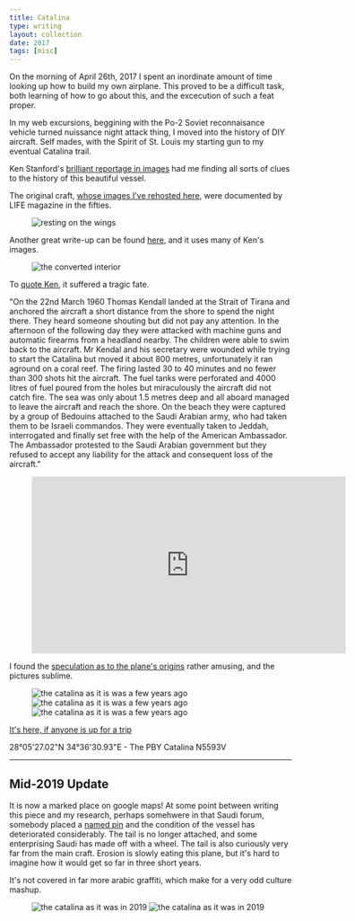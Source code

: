 ```yaml
---
title: Catalina
type: writing
layout: collection
date: 2017
tags: [misc]
---
```


On the morning of April 26th, 2017 I spent an inordinate amount of time looking up how to build my own airplane.
This proved to be a difficult task, both learning of how to go about this, and the excecution of such a feat proper.

In my web excursions, beggining with the Po-2 Soviet reconnaisance vehicle turned nuissance night attack thing, I moved into the history of DIY aircraft. Self mades, with the Spirit of St. Louis my starting gun to my eventual Catalina trail.

Ken Stanford's [brilliant reportage in images](https://www.flickr.com/photos/kendo1938/sets/72057594081556662/) had me finding all sorts of clues to the history of this beautiful vessel.

The original craft, [whose images I've rehosted here](https://www.pinterest.com/abbracci1/flying-yacht/), were documented by LIFE magazine in the fifties.

<figure>
	<img alt="resting on the wings" src="/assets/img/collection/catalina-0.jpg" />
</figure>

Another great write-up can be found [here](http://www.artificialowl.net/2009/07/abandoned-catalina-seaplane-50-years.html), and it uses many of Ken's images.

<figure>
	<img alt="the converted interior" src="/assets/img/collection/catalina-2.jpg" />
</figure>

To [quote Ken](http://kendo1938.bravesites.com/catalina-pby-n5593v), it suffered a tragic fate.

"On the 22nd March 1960 Thomas Kendall landed at the Strait of Tirana and anchored the aircraft a short distance from the shore to spend the night there. They heard someone shouting but did not pay any attention. In the afternoon of the following day they were attacked with machine guns and automatic firearms from a headland nearby. The children were able to swim back to the aircraft. Mr Kendal and his secretary were wounded while trying to start the Catalina but moved it about 800 metres, unfortunately it ran aground on a coral reef. The firing lasted 30 to 40 minutes and no fewer than 300 shots hit the aircraft. The fuel tanks were perforated and 4000 litres of fuel poured from the holes but miraculously the aircraft did not catch fire. The sea was only about 1.5 metres deep and all aboard managed to leave the aircraft and reach the shore. On the beach they were captured by a group of Bedouins attached to the Saudi Arabian army, who had taken them to be Israeli commandos. They were eventually taken to Jeddah, interrogated and finally set free with the help of the American Ambassador. The Ambassador protested to the Saudi Arabian government but they refused to accept any liability for the attack and consequent loss of the aircraft."

<figure>
	<div class="full-width-video">
		<iframe width="560" height="315" src="https://www.youtube.com/embed/IT1L6zmEI24" frameborder="0" allowfullscreen></iframe>
	</div>
</figure>

I found the [speculation as to the plane's origins](http://www.mekshat.com/vb/showthread.php?46312-%E3%C7-%E5%E6-%D3%D1-%C7%E1%D8%C7%C6%D1%C9-%C7%E1%E3%CD%D8%E3%C9%BF-%D4%C7%E5%CF-%C7%E1%D5%E6%D1) rather amusing, and the pictures sublime.

<figure>
	<img alt="the catalina as it is was a few years ago" src="/assets/img/collection/catalina-3.jpg" />
	<img alt="the catalina as it is was a few years ago" src="/assets/img/collection/catalina-4.jpg" />
	<img alt="the catalina as it is was a few years ago" src="/assets/img/collection/catalina-5.jpg" />
</figure>

[It's here, if anyone is up for a trip](https://www.google.com/maps/place/28%C2%B005'27.0%22N+34%C2%B036'30.9%22E/@28.0907034,34.6086504,345m/data=!3m1!1e3!4m6!3m5!1s0x0:0x0!4b1!8m2!3d28.0908389!4d34.6085917?hl=en)

28°05'27.02"N 34°36'30.93"E - The PBY Catalina N5593V


---

## Mid-2019 Update
It is now a marked place on google maps! At some point between writing this piece and my research, perhaps somehwere in that Saudi forum, somebody placed a [named pin](https://www.google.com/maps/place/Catalina+Seaplane+Wreckage/@28.0907034,34.6086504,19z/data=!4m8!1m2!3m1!2sCatalina+Seaplane+Wreckage!3m4!1s0x15acae9779777713:0x8477934a276d45da!8m2!3d28.0907712!4d34.6087092) and the condition of the vessel has deteriorated considerably. The tail is no longer attached, and some enterprising Saudi has made off with a wheel. The tail is also curiously very far from the main craft. Erosion is slowly eating this plane, but it's hard to imagine how it would get so far in three short years.

It's not covered in far more arabic graffiti, which make for a very odd culture mashup.

<figure>
	<img alt="the catalina as it was in 2019" src="/assets/img/collection/catalina-6.jpg" />
	<img alt="the catalina as it was in 2019" src="/assets/img/collection/catalina-7.jpg" />
</figure>
